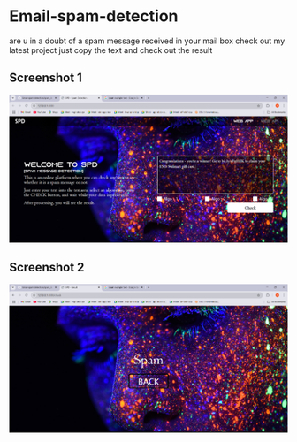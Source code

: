 # Email-spam-detection
are u in a doubt of a spam message received in your mail box  check out my latest project just copy the text and check out the result
## Screenshot 1
![starting page](images/scr1.png)

## Screenshot 2
![result page](images/scr2.png)
